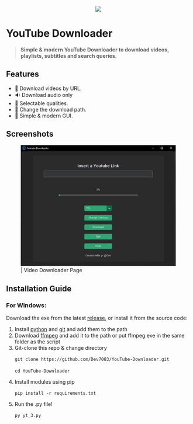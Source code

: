 <div align = "center">
<img src = "YDICO.ico" width = 200></img>
</div>

# **YouTube Downloader**



> **Simple & modern YouTube Downloader to download videos, playlists, subtitles and search queries.**

## Features
<ul>
<li>🔗 Download videos by URL.</li>
<li>🔉 Download audio only</li>
<li>🔖 Selectable qualities.</li>
<li>📂 Change the download path.</li>
<li>🌄 Simple & modern GUI.</li>
</ul>

## Screenshots

<dl>
<figure>
<img src = "images/home.png"></img>
<figcaption>| Video Downloader Page</figcaption>
</figure>
</dl>





## Installation Guide
### **For Windows:**
Download the exe from the latest <a href = "https://github.com/Dev7083/YouTube-Downloader/releases">release</a>, or install it from the source code:

<ol>
<li>Install <a href = "https://www.python.org/downloads/">python</a> and <a href = "https://git-scm.com/downloads">git</a> and add them to the path</li>

<li>Download <a href = "https://ffmpeg.org/download.html">ffmpeg</a> and add it to the path or put ffmpeg.exe in the same folder as the script</li>

<li>Git-clone this repo & change directory</li>

```
git clone https://github.com/Dev7083/YouTube-Downloader.git

cd YouTube-Downloader
```
<li>Install modules using pip</li>

```
pip install -r requirements.txt
```
<li>Run the .py file!</li>

```
py yt_3.py
```

